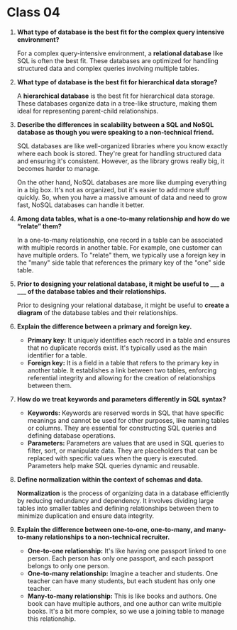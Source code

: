 # Class 04

1. **What type of database is the best fit for the complex query intensive environment?**

   For a complex query-intensive environment, a **relational database** like SQL is often the best fit. These databases are optimized for handling structured data and complex queries involving multiple tables.

2. **What type of database is the best fit for hierarchical data storage?**

   A **hierarchical database** is the best fit for hierarchical data storage. These databases organize data in a tree-like structure, making them ideal for representing parent-child relationships.

3. **Describe the differences in scalability between a SQL and NoSQL database as though you were speaking to a non-technical friend.**

   SQL databases are like well-organized libraries where you know exactly where each book is stored. They're great for handling structured data and ensuring it's consistent. However, as the library grows really big, it becomes harder to manage.

   On the other hand, NoSQL databases are more like dumping everything in a big box. It's not as organized, but it's easier to add more stuff quickly. So, when you have a massive amount of data and need to grow fast, NoSQL databases can handle it better.

4. **Among data tables, what is a one-to-many relationship and how do we “relate” them?**

   In a one-to-many relationship, one record in a table can be associated with multiple records in another table. For example, one customer can have multiple orders. To "relate" them, we typically use a foreign key in the "many" side table that references the primary key of the "one" side table.

5. **Prior to designing your relational database, it might be useful to ___ a ___ of the database tables and their relationships.**

   Prior to designing your relational database, it might be useful to **create a diagram** of the database tables and their relationships.

6. **Explain the difference between a primary and foreign key.**

   - **Primary key:** It uniquely identifies each record in a table and ensures that no duplicate records exist. It's typically used as the main identifier for a table.
   - **Foreign key:** It is a field in a table that refers to the primary key in another table. It establishes a link between two tables, enforcing referential integrity and allowing for the creation of relationships between them.

7. **How do we treat keywords and parameters differently in SQL syntax?**

   - **Keywords:** Keywords are reserved words in SQL that have specific meanings and cannot be used for other purposes, like naming tables or columns. They are essential for constructing SQL queries and defining database operations.
   - **Parameters:** Parameters are values that are used in SQL queries to filter, sort, or manipulate data. They are placeholders that can be replaced with specific values when the query is executed. Parameters help make SQL queries dynamic and reusable.

8. **Define normalization within the context of schemas and data.**

   **Normalization** is the process of organizing data in a database efficiently by reducing redundancy and dependency. It involves dividing large tables into smaller tables and defining relationships between them to minimize duplication and ensure data integrity.

9. **Explain the difference between one-to-one, one-to-many, and many-to-many relationships to a non-technical recruiter.**

   - **One-to-one relationship:** It's like having one passport linked to one person. Each person has only one passport, and each passport belongs to only one person.
   - **One-to-many relationship:** Imagine a teacher and students. One teacher can have many students, but each student has only one teacher.
   - **Many-to-many relationship:** This is like books and authors. One book can have multiple authors, and one author can write multiple books. It's a bit more complex, so we use a joining table to manage this relationship.
